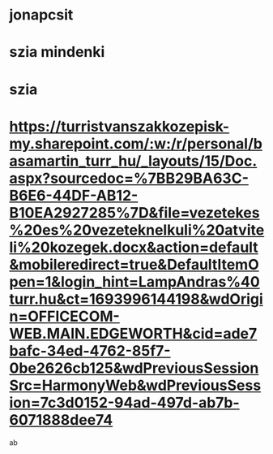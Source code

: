 # jonapcsit
# szia mindenki
# szia
# https://turristvanszakkozepisk-my.sharepoint.com/:w:/r/personal/basamartin_turr_hu/_layouts/15/Doc.aspx?sourcedoc=%7BB29BA63C-B6E6-44DF-AB12-B10EA2927285%7D&file=vezetekes%20es%20vezeteknelkuli%20atviteli%20kozegek.docx&action=default&mobileredirect=true&DefaultItemOpen=1&login_hint=LampAndras%40turr.hu&ct=1693996144198&wdOrigin=OFFICECOM-WEB.MAIN.EDGEWORTH&cid=ade7bafc-34ed-4762-85f7-0be2626cb125&wdPreviousSessionSrc=HarmonyWeb&wdPreviousSession=7c3d0152-94ad-497d-ab7b-6071888dee74
ab

